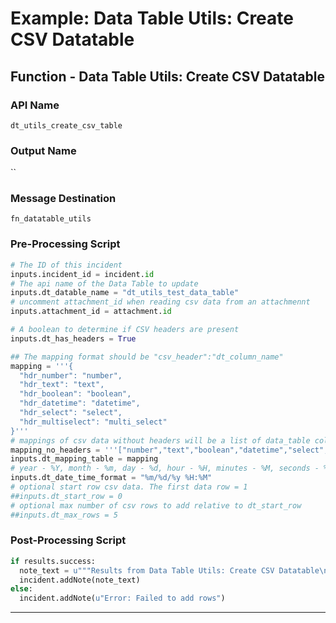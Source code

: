 <!--
    DO NOT MANUALLY EDIT THIS FILE
    THIS FILE IS AUTOMATICALLY GENERATED WITH resilient-sdk codegen
    Generated with resilient-sdk v48.2.4321
-->

# Example: Data Table Utils: Create CSV Datatable

## Function - Data Table Utils: Create CSV Datatable

### API Name
`dt_utils_create_csv_table`

### Output Name
``

### Message Destination
`fn_datatable_utils`

### Pre-Processing Script
```python
# The ID of this incident
inputs.incident_id = incident.id
# The api name of the Data Table to update
inputs.dt_datable_name = "dt_utils_test_data_table"
# uncomment attachment_id when reading csv data from an attachmennt
inputs.attachment_id = attachment.id

# A boolean to determine if CSV headers are present
inputs.dt_has_headers = True

## The mapping format should be "csv_header":"dt_column_name"
mapping = '''{
  "hdr_number": "number",
  "hdr_text": "text",
  "hdr_boolean": "boolean",
  "hdr_datetime": "datetime",
  "hdr_select": "select",
  "hdr_multiselect": "multi_select"
}'''
# mappings of csv data without headers will be a list of data_table column names. Use null to bypass a csv data column
mapping_no_headers = '''["number","text","boolean","datetime","select","multi_select","x","y","z"]'''
inputs.dt_mapping_table = mapping
# year - %Y, month - %m, day - %d, hour - %H, minutes - %M, seconds - %S, milliseconds - %f, timezone offset - %z'
inputs.dt_date_time_format = "%m/%d/%y %H:%M"
# optional start row csv data. The first data row = 1
##inputs.dt_start_row = 0
# optional max number of csv rows to add relative to dt_start_row
##inputs.dt_max_rows = 5
```

### Post-Processing Script
```python
if results.success:
  note_text = u"""Results from Data Table Utils: Create CSV Datatable\nData Source: {}\nRows added: {}\nRows not added: {}""".format(results.content["data_source"], results.content["rows_added"], results.content["rows_with_errors"])
  incident.addNote(note_text)
else:
  incident.addNote(u"Error: Failed to add rows")
```

---

